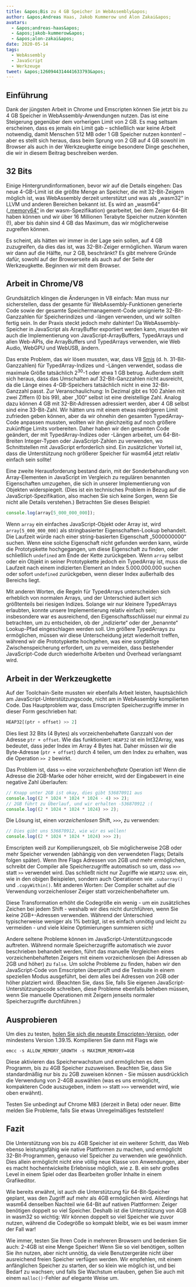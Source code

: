 ```yaml
---
title: &apos;Bis zu 4 GB Speicher in WebAssembly&apos;
author: &apos;Andreas Haas, Jakob Kummerow und Alon Zakai&apos;
avatars:
  - &apos;andreas-haas&apos;
  - &apos;jakob-kummerow&apos;
  - &apos;alon-zakai&apos;
date: 2020-05-14
tags:
  - WebAssembly
  - JavaScript
  - Werkzeuge
tweet: &apos;1260944314441633793&apos;
---
```


## Einführung

Dank der jüngsten Arbeit in Chrome und Emscripten können Sie jetzt bis zu 4 GB Speicher in WebAssembly-Anwendungen nutzen. Das ist eine Steigerung gegenüber dem vorherigen Limit von 2 GB. Es mag seltsam erscheinen, dass es jemals ein Limit gab – schließlich war keine Arbeit notwendig, damit Menschen 512 MB oder 1 GB Speicher nutzen konnten! – aber es stellt sich heraus, dass beim Sprung von 2 GB auf 4 GB sowohl im Browser als auch in der Werkzeugkette einige besondere Dinge geschehen, die wir in diesem Beitrag beschreiben werden.

<!--truncate-->
## 32 Bits

Einige Hintergrundinformationen, bevor wir auf die Details eingehen: Das neue 4-GB-Limit ist die größte Menge an Speicher, die mit 32-Bit-Zeigern möglich ist, was WebAssembly derzeit unterstützt und was als „wasm32“ in LLVM und anderen Bereichen bekannt ist. Es wird an „wasm64“ ([„memory64“](https://github.com/WebAssembly/memory64/blob/master/proposals/memory64/Overview.md) in der wasm-Spezifikation) gearbeitet, bei dem Zeiger 64-Bit haben können und wir über 16 Millionen Terabyte Speicher nutzen könnten (!), aber bis dahin sind 4 GB das Maximum, das wir möglicherweise zugreifen können.

Es scheint, als hätten wir immer in der Lage sein sollen, auf 4 GB zuzugreifen, da dies das ist, was 32-Bit-Zeiger ermöglichen. Warum waren wir dann auf die Hälfte, nur 2 GB, beschränkt? Es gibt mehrere Gründe dafür, sowohl auf der Browserseite als auch auf der Seite der Werkzeugkette. Beginnen wir mit dem Browser.

## Arbeit in Chrome/V8

Grundsätzlich klingen die Änderungen in V8 einfach: Man muss nur sicherstellen, dass der gesamte für WebAssembly-Funktionen generierte Code sowie der gesamte Speichermanagement-Code unsignierte 32-Bit-Ganzzahlen für Speicherindizes und -längen verwenden, und wir sollten fertig sein. In der Praxis steckt jedoch mehr dahinter! Da WebAssembly-Speicher in JavaScript als ArrayBuffer exportiert werden kann, mussten wir auch die Implementierung von JavaScript-ArrayBuffers, TypedArrays und allen Web-APIs, die ArrayBuffers und TypedArrays verwenden, wie Web Audio, WebGPU und WebUSB, ändern.

Das erste Problem, das wir lösen mussten, war, dass V8 [Smis](https://v8.dev/blog/pointer-compression#value-tagging-in-v8) (d. h. 31-Bit-Ganzzahlen) für TypedArray-Indizes und -Längen verwendet, sodass die maximale Größe tatsächlich 2<sup>30</sup>-1 oder etwa 1 GB betrug. Außerdem stellt sich heraus, dass das Umschalten auf 32-Bit-Ganzzahlen nicht ausreicht, da die Länge eines 4-GB-Speichers tatsächlich nicht in eine 32-Bit-Ganzzahl passt. Zur Veranschaulichung: In Dezimal gibt es 100 Zahlen mit zwei Ziffern (0 bis 99), aber „100“ selbst ist eine dreistellige Zahl. Analog dazu können 4 GB mit 32-Bit-Adressen adressiert werden, aber 4 GB selbst sind eine 33-Bit-Zahl. Wir hätten uns mit einem etwas niedrigeren Limit zufrieden geben können, aber da wir ohnehin den gesamten TypedArray-Code anpassen mussten, wollten wir ihn gleichzeitig auf noch größere zukünftige Limits vorbereiten. Daher haben wir den gesamten Code geändert, der mit TypedArray-Indizes oder -Längen arbeitet, um 64-Bit-Breiten Integer-Typen oder JavaScript-Zahlen zu verwenden, wo Schnittstellen mit JavaScript erforderlich sind. Ein zusätzlicher Vorteil ist, dass die Unterstützung noch größerer Speicher für wasm64 jetzt relativ einfach sein sollte!

Eine zweite Herausforderung bestand darin, mit der Sonderbehandlung von Array-Elementen in JavaScript im Vergleich zu regulären benannten Eigenschaften umzugehen, die sich in unserer Implementierung von Objekten widerspiegelt. (Dies ist ein technisches Problem in Bezug auf die JavaScript-Spezifikation, also machen Sie sich keine Sorgen, wenn Sie nicht alle Details verstehen.) Betrachten Sie dieses Beispiel:

```js
console.log(array[5_000_000_000]);
```

Wenn `array` ein einfaches JavaScript-Objekt oder Array ist, wird `array[5_000_000_000]` als stringbasierter Eigenschaften-Lookup behandelt. Die Laufzeit würde nach einer string-basierten Eigenschaft „5000000000“ suchen. Wenn eine solche Eigenschaft nicht gefunden werden kann, würde die Prototypkette hochgegangen, um diese Eigenschaft zu finden, oder schließlich `undefined` am Ende der Kette zurückgeben. Wenn `array` selbst oder ein Objekt in seiner Prototypkette jedoch ein TypedArray ist, muss die Laufzeit nach einem indizierten Element an Index 5.000.000.000 suchen oder sofort `undefined` zurückgeben, wenn dieser Index außerhalb des Bereichs liegt.

Mit anderen Worten, die Regeln für TypedArrays unterscheiden sich erheblich von normalen Arrays, und der Unterschied äußert sich größtenteils bei riesigen Indizes. Solange wir nur kleinere TypedArrays erlaubten, konnte unsere Implementierung relativ einfach sein; insbesondere war es ausreichend, den Eigenschaftsschlüssel nur einmal zu betrachten, um zu entscheiden, ob der „indizierte“ oder der „benannte“ Lookup-Pfad eingeschlagen werden soll. Um größere TypedArrays zu ermöglichen, müssen wir diese Unterscheidung jetzt wiederholt treffen, während wir die Prototypkette hochgehen, was eine sorgfältige Zwischenspeicherung erfordert, um zu vermeiden, dass bestehender JavaScript-Code durch wiederholte Arbeiten und Overhead verlangsamt wird.

## Arbeit in der Werkzeugkette

Auf der Toolchain-Seite mussten wir ebenfalls Arbeit leisten, hauptsächlich am JavaScript-Unterstützungscode, nicht am in WebAssembly kompilierten Code. Das Hauptproblem war, dass Emscripten Speicherzugriffe immer in dieser Form geschrieben hat:

```js
HEAP32[(ptr + offset) >> 2]
```

Dies liest 32 Bits (4 Bytes) als vorzeichenbehaftete Ganzzahl von der Adresse `ptr + offset`. Wie das funktioniert: `HEAP32` ist ein Int32Array, was bedeutet, dass jeder Index im Array 4 Bytes hat. Daher müssen wir die Byte-Adresse (`ptr + offset`) durch 4 teilen, um den Index zu erhalten, was die Operation `>> 2` bewirkt.

Das Problem ist, dass `>>` eine *vorzeichenbehaftete* Operation ist! Wenn die Adresse die 2GB-Marke oder höher erreicht, wird der Eingabewert in eine negative Zahl überlaufen:

```js
// Knapp unter 2GB ist okay, dies gibt 536870911 aus
console.log((2 * 1024 * 1024 * 1024 - 4) >> 2);
// 2GB führt zu Überlauf, und wir erhalten -536870912 :(
console.log((2 * 1024 * 1024 * 1024) >> 2);
```

Die Lösung ist, einen *vorzeichenlosen* Shift, `>>>`, zu verwenden:

```js
// Dies gibt uns 536870912, wie wir es wollen!
console.log((2 * 1024 * 1024 * 1024) >>> 2);
```

Emscripten weiß zur Kompilierungszeit, ob Sie möglicherweise 2GB oder mehr Speicher verwenden (abhängig von den verwendeten Flags; Details folgen später). Wenn Ihre Flags Adressen von 2GB und mehr ermöglichen, schreibt der Compiler alle Speicherzugriffe automatisch so um, dass `>>>` statt `>>` verwendet wird. Das schließt nicht nur Zugriffe wie `HEAP32` usw. ein, wie in den obigen Beispielen, sondern auch Operationen wie `.subarray()` und `.copyWithin()`. Mit anderen Worten: Der Compiler schaltet auf die Verwendung vorzeichenloser Zeiger statt vorzeichenbehafteter um.

Diese Transformation erhöht die Codegröße ein wenig - um ein zusätzliches Zeichen bei jedem Shift - weshalb wir dies nicht durchführen, wenn Sie keine 2GB+-Adressen verwenden. Während der Unterschied typischerweise weniger als 1% beträgt, ist es einfach unnötig und leicht zu vermeiden - und viele kleine Optimierungen summieren sich!

Andere seltene Probleme können im JavaScript-Unterstützungscode auftreten. Während normale Speicherzugriffe automatisch wie zuvor beschrieben behandelt werden, führt das manuelle Vergleichen eines vorzeichenbehafteten Zeigers mit einem vorzeichenlosen (bei Adressen ab 2GB und höher) zu `false`. Um solche Probleme zu finden, haben wir den JavaScript-Code von Emscripten überprüft und die Testsuite in einem speziellen Modus ausgeführt, bei dem alles bei Adressen von 2GB oder höher platziert wird. (Beachten Sie, dass Sie, falls Sie eigenen JavaScript-Unterstützungscode schreiben, diese Probleme ebenfalls beheben müssen, wenn Sie manuelle Operationen mit Zeigern jenseits normaler Speicherzugriffe durchführen.)

## Ausprobieren

Um dies zu testen, [holen Sie sich die neueste Emscripten-Version](https://emscripten.org/docs/getting_started/downloads.html), oder mindestens Version 1.39.15. Kompilieren Sie dann mit Flags wie

```
emcc -s ALLOW_MEMORY_GROWTH -s MAXIMUM_MEMORY=4GB
```

Diese aktivieren das Speicherwachstum und ermöglichen es dem Programm, bis zu 4GB Speicher zuzuweisen. Beachten Sie, dass Sie standardmäßig nur bis zu 2GB zuweisen können - Sie müssen ausdrücklich die Verwendung von 2-4GB auswählen (was es uns ermöglicht, kompakteren Code auszugeben, indem `>>` statt `>>>` verwendet wird, wie oben erwähnt).

Testen Sie unbedingt auf Chrome M83 (derzeit in Beta) oder neuer. Bitte melden Sie Probleme, falls Sie etwas Unregelmäßiges feststellen!

## Fazit

Die Unterstützung von bis zu 4GB Speicher ist ein weiterer Schritt, das Web ebenso leistungsfähig wie native Plattformen zu machen, und ermöglicht 32-Bit-Programmen, genauso viel Speicher zu verwenden wie gewöhnlich. Dies allein ermöglicht nicht eine völlig neue Klasse von Anwendungen, aber es macht hochentwickelte Erlebnisse möglich, wie z. B. ein sehr großes Level in einem Spiel oder das Bearbeiten großer Inhalte in einem Grafikeditor.

Wie bereits erwähnt, ist auch die Unterstützung für 64-Bit-Speicher geplant, was den Zugriff auf mehr als 4GB ermöglichen wird. Allerdings hat wasm64 denselben Nachteil wie 64-Bit auf nativen Plattformen: Zeiger benötigen doppelt so viel Speicher. Deshalb ist die Unterstützung von 4GB in wasm32 so wichtig: Wir können doppelt so viel Speicher wie zuvor nutzen, während die Codegröße so kompakt bleibt, wie es bei wasm immer der Fall war!

Wie immer, testen Sie Ihren Code in mehreren Browsern und bedenken Sie auch: 2-4GB ist eine Menge Speicher! Wenn Sie so viel benötigen, sollten Sie ihn nutzen, aber nicht unnötig, da viele Benutzergeräte nicht über ausreichend freien Speicher verfügen werden. Wir empfehlen, mit einem anfänglichen Speicher zu starten, der so klein wie möglich ist, und bei Bedarf zu wachsen; und falls Sie Wachstum erlauben, gehen Sie auch mit einem `malloc()`-Fehler auf elegante Weise um.
